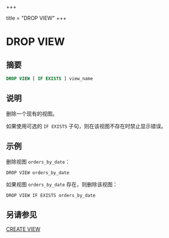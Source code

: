 +++

title = "DROP VIEW"
+++

# DROP VIEW

## 摘要

``` sql
DROP VIEW [ IF EXISTS ] view_name
```

## 说明

删除一个现有的视图。

如果使用可选的 `IF EXISTS` 子句，则在该视图不存在时禁止显示错误。

## 示例

删除视图 `orders_by_date`：

    DROP VIEW orders_by_date

如果视图 `orders_by_date` 存在，则删除该视图：

    DROP VIEW IF EXISTS orders_by_date

## 另请参见

[CREATE VIEW](./create-view.md)